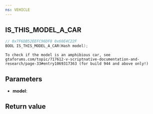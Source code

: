 ```yaml
---
ns: VEHICLE
---
```

## IS_THIS_MODEL_A_CAR

```c
// 0x7F6DB52EEFC96DF8 0x60E4C22F
BOOL IS_THIS_MODEL_A_CAR(Hash model);
```

```
To check if the model is an amphibious car, see gtaforums.com/topic/717612-v-scriptnative-documentation-and-research/page-33#entry1069317363 (for build 944 and above only!)  
```

## Parameters
* **model**: 

## Return value
